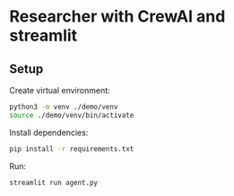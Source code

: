 # Researcher with CrewAI and streamlit

## Setup

Create virtual environment:

```sh
python3 -m venv ./demo/venv
source ./demo/venv/bin/activate
```

Install dependencies:

```sh
pip install -r requirements.txt
```

Run:

```sh
streamlit run agent.py
```

